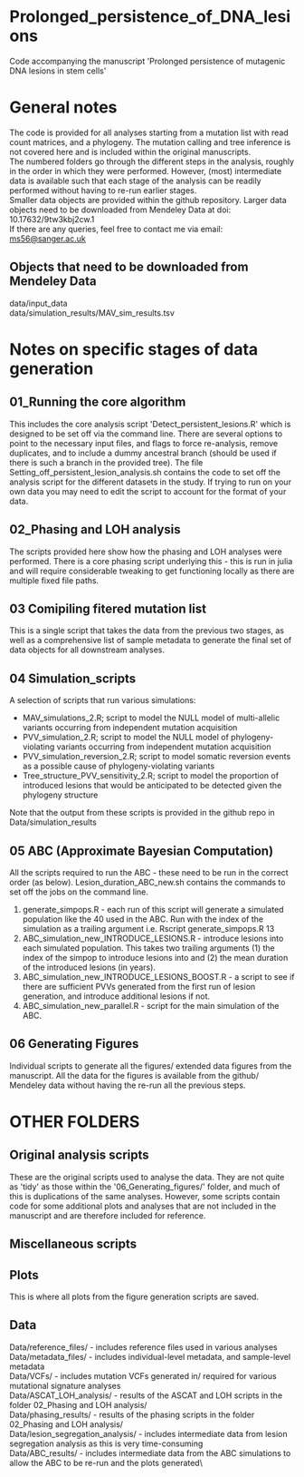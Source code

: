 # Prolonged_persistence_of_DNA_lesions
Code accompanying the manuscript 'Prolonged persistence of mutagenic DNA lesions in stem cells'

# General notes
The code is provided for all analyses starting from a mutation list with read count matrices, and a phylogeny.  The mutation calling and tree inference is not covered here and is included within the original manuscripts. \
The numbered folders go through the different steps in the analysis, roughly in the order in which they were performed. However, (most) intermediate data is available such that each stage of the analysis can be readily performed without having to re-run earlier stages. \
Smaller data objects are provided within the github repository. Larger data objects need to be downloaded from Mendeley Data at  doi: 10.17632/9tw3kbj2cw.1 \
If there are any queries, feel free to contact me via email: ms56@sanger.ac.uk

## Objects that need to be downloaded from Mendeley Data
data/input_data \
data/simulation_results/MAV_sim_results.tsv

# Notes on specific stages of data generation

## 01_Running the core algorithm
This includes the core analysis script 'Detect_persistent_lesions.R' which is designed to be set off via the command line.  There are several options to point to the necessary input files, and flags to force re-analysis, remove duplicates, and to include a dummy ancestral branch (should be used if there is such a branch in the provided tree).
The file Setting_off_persistent_lesion_analysis.sh contains the code to set off the analysis script for the different datasets in the study.
If trying to run on your own data you may need to edit the script to account for the format of your data.

## 02_Phasing and LOH analysis
The scripts provided here show how the phasing and LOH analyses were performed.
There is a core phasing script underlying this - this is run in julia and will require considerable tweaking to get functioning locally as there are multiple fixed file paths.

## 03 Comipiling fitered mutation list
This is a single script that takes the data from the previous two stages, as well as a comprehensive list of sample metadata to generate the final set of data objects for all downstream analyses.

## 04 Simulation_scripts
A selection of scripts that run various simulations:
- MAV_simulations_2.R; script to model the NULL model of multi-allelic variants occurring from independent mutation acquisition
- PVV_simulation_2.R; script to model the NULL model of phylogeny-violating variants occurring from independent mutation acquisition
- PVV_simulation_reversion_2.R; script to model somatic reversion events as a possible cause of phylogeny-violating variants
- Tree_structure_PVV_sensitivity_2.R; script to model the proportion of introduced lesions that would be anticipated to be detected given the phylogeny structure

Note that the output from these scripts is provided in the github repo in Data/simulation_results

## 05 ABC (Approximate Bayesian Computation)
All the scripts required to run the ABC - these need to be run in the correct order (as below). Lesion_duration_ABC_new.sh contains the commands to set off the jobs on the command line.

1. generate_simpops.R - each run of this script will generate a simulated population like the 40 used in the ABC. Run with the index of the simulation as a trailing argument i.e. Rscript generate_simpops.R 13
2. ABC_simulation_new_INTRODUCE_LESIONS.R - introduce lesions into each simulated population. This takes two trailing arguments (1) the index of the simpop to introduce lesions into and (2) the mean duration of the introduced lesions (in years).
3. ABC_simulation_new_INTRODUCE_LESIONS_BOOST.R - a script to see if there are sufficient PVVs generated from the first run of lesion generation, and introduce additional lesions if not.
4. ABC_simulation_new_parallel.R - script for the main simulation of the ABC.

## 06 Generating Figures
Individual scripts to generate all the figures/ extended data figures from the manuscript. All the data for the figures is available from the github/ Mendeley data without having the re-run all the previous steps.


# OTHER FOLDERS
## Original analysis scripts
These are the original scripts used to analyse the data. They are not quite as 'tidy' as those within the '06_Generating_figures/' folder, and much of this is duplications of the same analyses. However, some scripts contain code for some additional plots and analyses that are not included in the manuscript and are therefore included for reference.

## Miscellaneous scripts

## Plots
This is where all plots from the figure generation scripts are saved.

## Data
Data/reference_files/ - includes reference files used in various analyses \
Data/metadata_files/ - includes individual-level metadata, and sample-level metadata \
Data/VCFs/ - includes mutation VCFs generated in/ required for various mutational signature analyses \
Data/ASCAT_LOH_analysis/ - results of the ASCAT and LOH scripts in the folder 02_Phasing and LOH analysis/ \
Data/phasing_results/ - results of the phasing scripts in the folder 02_Phasing and LOH analysis/ \
Data/lesion_segregation_analysis/ - includes intermediate data from lesion segregation analysis as this is very time-consuming \
Data/ABC_results/ - includes intermediate data from the ABC simulations to allow the ABC to be re-run and the plots generated\
